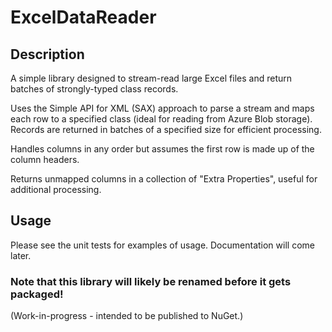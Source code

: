 # ExcelDataReader

## Description

A simple library designed to stream-read large Excel files and return batches of strongly-typed class records.

Uses the Simple API for XML (SAX) approach to parse a stream and maps each row to a specified class (ideal for reading from Azure Blob storage). Records are returned in batches of a specified size for efficient processing.

Handles columns in any order but assumes the first row is made up of the column headers.

Returns unmapped columns in a collection of "Extra Properties", useful for additional processing.

## Usage

Please see the unit tests for examples of usage. Documentation will come later.

### Note that this library will likely be renamed before it gets packaged!

(Work-in-progress - intended to be published to NuGet.)

